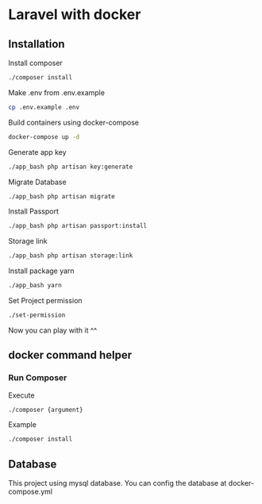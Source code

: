 # Laravel with docker

## Installation
Install composer
```bash
./composer install
```

Make .env from .env.example
```bash
cp .env.example .env
```


Build containers using docker-compose
```bash
docker-compose up -d
```
Generate app key
```bash
./app_bash php artisan key:generate
```

Migrate Database
```bash
./app_bash php artisan migrate
```

Install Passport
```bash
./app_bash php artisan passport:install
```
Storage link
```bash
./app_bash php artisan storage:link
```

Install package yarn
```bash
./app_bash yarn
```


Set Project permission
```bash
./set-permission
```
Now you can play with it ^^

## docker command helper

### Run Composer
Execute
```bash
./composer {argument}
```
Example
```bash
./composer install
```

## Database
This project using mysql database.
You can config the database at docker-compose.yml



